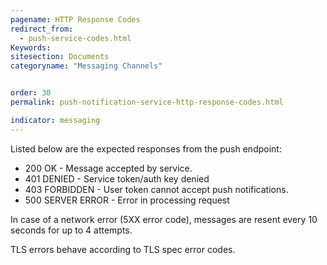 ```yaml
---
pagename: HTTP Response Codes
redirect_from:
  - push-service-codes.html
Keywords:
sitesection: Documents
categoryname: "Messaging Channels"


order: 30
permalink: push-notification-service-http-response-codes.html

indicator: messaging
---
```


Listed below are the expected responses from the push endpoint:

- 200 OK - Message accepted by service.
- 401 DENIED - Service token/auth key denied
- 403 FORBIDDEN - User token cannot accept push notifications.
- 500 SERVER ERROR - Error in processing request

In case of a network error (5XX error code), messages are resent every 10 seconds for up to 4
attempts.

TLS errors behave according to TLS spec error codes.
